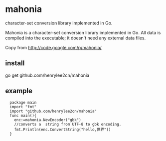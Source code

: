 mahonia
=======

 character-set conversion library implemented in Go.

 Mahonia is a character-set conversion library implemented in Go.
 All data is compiled into the executable; it doesn't need any external data files.

 Copy from http://code.google.com/p/mahonia/

install
-------

  go get github.com/henrylee2cn/mahonia

example
-------

```
  package main
  import "fmt"
  import "github.com/henrylee2cn/mahonia"
  func main(){
    enc:=mahonia.NewEncoder("gbk")
    //converts a  string from UTF-8 to gbk encoding.
    fmt.Println(enc.ConvertString("hello,世界"))  
  }
```
